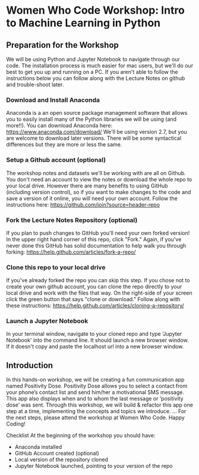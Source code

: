 # Women Who Code Workshop: Intro to Machine Learning in Python

## Preparation for the Workshop
We will be using Python and Jupyter Notebook to navigate through our code. The installation process is much easier for mac users, but we'll do our best to get you up and running on a PC. If you aren't able to follow the instructions below you can follow along with the Lecture Notes on github and trouble-shoot later.

### Download and Install Anaconda
Anaconda is a an open source package management software that allows you to easily install many of the Python libraries we will be using (and more!!).
You can download Anaconda here: https://www.anaconda.com/download/
We'll be using version 2.7, but you are welcome to download later versions. There will be some syntactical differences but they are more or less the same.

### Setup a Github account (optional)
The workshop notes and datasets we'll be working with are all on Github. You don't need an account to view the notes or download the whole repo to your local drive.  However there are many benefits to using GitHub (including version control), so if you want to make changes to the code and save a version of it online, you will need your own account. Follow the instructions here: https://github.com/join?source=header-repo

### Fork the Lecture Notes Repository (optional)
If you plan to push changes to GitHub you'll need your own forked version! In the upper right hand corner of this repo, click "Fork." Again, if you've never done this GitHub has solid documentation to help walk you through forking: https://help.github.com/articles/fork-a-repo/

### Clone this repo to your local drive
If you've already forked the repo you can skip this step. If you chose not to create your own github account, you can clone the repo directly to your local drive and work with the files that way. On the right-side of your screen click the green button that says "clone or download." Follow along with these instructions: https://help.github.com/articles/cloning-a-repository/

### Launch a Jupyter Notebook
In your terminal window, navigate to your cloned repo and type 'Jupyter Notebook' into the command line. It should launch a new browser window. If it doesn't copy and paste the localhost url into a new browser window.

## Introduction
In this hands-on workshop, we will be creating a fun communication app named Positivity Dose. Positivity Dose allows you to select a contact from your phone’s contact list and send him/her a motivational SMS message. This app also displays when and to whom the last message or ‘positivity dose’ was sent. Through this workshop, we will build & refactor this app one step at a time, implementing the concepts and topics we introduce.
…
For the next steps, please attend the workshop at Women Who Code.
Happy Coding!

Checklist
At the beginning of the workshop you should have:
- Anaconda installed
- GitHub Account created (optional)
- Local version of the repository cloned
- Jupyter Notebook launched, pointing to your version of the repo
